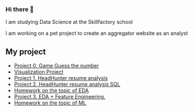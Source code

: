 ### Hi there 👋

I am studying Data Science at the Skillfactory school

I am working on a pet project to create an aggregator website as an analyst


## My project


* [Project 0. Game Guess the number](https://github.com/OlesyaNori/sf_datasciense/tree/main/project%200) 
* [Visualization Project](https://github.com/OlesyaNori/sf_datasciense/blob/main/Visualization%20Project/Final%20visualization%20tasks.ipynb)
* [Project 1. HeadHunter resume analysis](https://github.com/OlesyaNori/sf_datasciense/tree/main/project%201)
* [Project 2. HeadHunter resume analysis SQL](https://github.com/OlesyaNori/sf_datasciense/tree/main/project%202)
* [Homework on the topic of EDA](https://github.com/OlesyaNori/sf_datasciense/tree/main/Homework%20EDA)
* [Project 3. EDA + Feature Engineering.](https://github.com/OlesyaNori/sf_datasciense/tree/main/project%203)
* [Homework on the topic of ML](https://github.com/OlesyaNori/sf_datasciense/tree/main/Homework%20ML)



<!--
**OlesyaNori/OlesyaNori** is a ✨ _special_ ✨ repository because its `README.md` (this file) appears on your GitHub profile.

Here are some ideas to get you started:

- 🔭 I’m currently working on ...
- 🌱 I’m currently learning ...
- 👯 I’m looking to collaborate on ...
- 🤔 I’m looking for help with ...
- 💬 Ask me about ...
- 📫 How to reach me: ...
- 😄 Pronouns: ...
- ⚡ Fun fact: ...
-->

